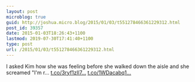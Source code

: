 ```yaml
---
layout: post
microblog: true
guid: http://joshua.micro.blog/2015/01/03/t551278466361229312.html
post_id: 39357
date: 2015-01-03T18:26:43+1100
lastmod: 2019-07-30T17:41:40+1100
type: post
url: /2015/01/03/t551278466361229312.html
---
```

I asked Kim how she was feeling before she walked down the aisle and she screamed "I'm r... [t.co/3ryf1zIl7...](http://t.co/3ryf1zIl7b) [t.co/1WDacabq1...](http://t.co/1WDacabq1E)
